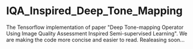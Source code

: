 # IQA_Inspired_Deep_Tone_Mapping
The Tensorflow implementation of paper "Deep Tone-mapping Operator Using Image Quality Assessment Inspired Semi-supervised Learning".
We are making the code more concise and easier to read.
Realeasing soon...
